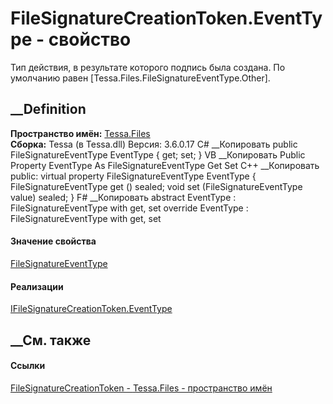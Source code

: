 # FileSignatureCreationToken.EventType - свойство
Тип действия, в результате которого подпись была создана. По умолчанию равен
[Tessa.Files.FileSignatureEventType.Other].
## __Definition
 **Пространство имён:** [Tessa.Files](N_Tessa_Files.htm)  
 **Сборка:** Tessa (в Tessa.dll) Версия: 3.6.0.17
C# __Копировать
     public FileSignatureEventType EventType { get; set; }
VB __Копировать
     Public Property EventType As FileSignatureEventType
    	Get
    	Set
C++ __Копировать
     public:
    virtual property FileSignatureEventType EventType {
    	FileSignatureEventType get () sealed;
    	void set (FileSignatureEventType value) sealed;
    }
F# __Копировать
     abstract EventType : FileSignatureEventType with get, set
    override EventType : FileSignatureEventType with get, set
#### Значение свойства
[FileSignatureEventType](T_Tessa_Files_FileSignatureEventType.htm)
#### Реализации
[IFileSignatureCreationToken.EventType](P_Tessa_Files_IFileSignatureCreationToken_EventType.htm)  
##  __См. также
#### Ссылки
[FileSignatureCreationToken - ](T_Tessa_Files_FileSignatureCreationToken.htm)
[Tessa.Files - пространство имён](N_Tessa_Files.htm)
